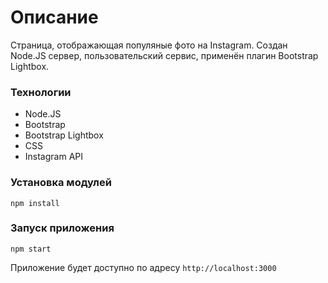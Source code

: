 # Описание
Страница, отображающая популяные фото на Instagram. Создан Node.JS сервер, пользовательский сервис, применён плагин Bootstrap Lightbox.

### Технологии
* Node.JS
* Bootstrap
* Bootstrap Lightbox
* CSS
* Instagram API

### Установка модулей
`npm install`

### Запуск приложения
`npm start`

Приложение будет доступно по адресу `http://localhost:3000`
